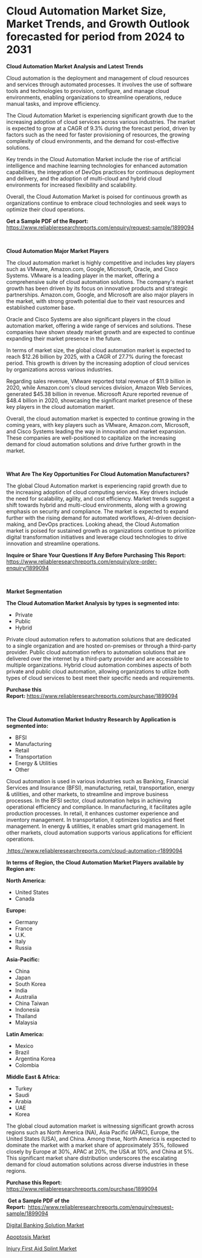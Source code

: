 <p><h1>Cloud Automation Market Size, Market Trends, and Growth Outlook forecasted for period from 2024 to 2031</h1></p><p><strong>Cloud Automation Market Analysis and Latest Trends</strong></p>
<p><p>Cloud automation is the deployment and management of cloud resources and services through automated processes. It involves the use of software tools and technologies to provision, configure, and manage cloud environments, enabling organizations to streamline operations, reduce manual tasks, and improve efficiency.</p><p>The Cloud Automation Market is experiencing significant growth due to the increasing adoption of cloud services across various industries. The market is expected to grow at a CAGR of 9.3% during the forecast period, driven by factors such as the need for faster provisioning of resources, the growing complexity of cloud environments, and the demand for cost-effective solutions.</p><p>Key trends in the Cloud Automation Market include the rise of artificial intelligence and machine learning technologies for enhanced automation capabilities, the integration of DevOps practices for continuous deployment and delivery, and the adoption of multi-cloud and hybrid cloud environments for increased flexibility and scalability.</p><p>Overall, the Cloud Automation Market is poised for continuous growth as organizations continue to embrace cloud technologies and seek ways to optimize their cloud operations.</p></p>
<p><strong>Get a Sample PDF of the Report:&nbsp;</strong> <a href="https://www.reliableresearchreports.com/enquiry/request-sample/1899094">https://www.reliableresearchreports.com/enquiry/request-sample/1899094</a></p>
<p>&nbsp;</p>
<p><strong>Cloud Automation Major Market Players</strong></p>
<p><p>The cloud automation market is highly competitive and includes key players such as VMware, Amazon.com, Google, Microsoft, Oracle, and Cisco Systems. VMware is a leading player in the market, offering a comprehensive suite of cloud automation solutions. The company's market growth has been driven by its focus on innovative products and strategic partnerships. Amazon.com, Google, and Microsoft are also major players in the market, with strong growth potential due to their vast resources and established customer base.</p><p>Oracle and Cisco Systems are also significant players in the cloud automation market, offering a wide range of services and solutions. These companies have shown steady market growth and are expected to continue expanding their market presence in the future.</p><p>In terms of market size, the global cloud automation market is expected to reach $12.26 billion by 2025, with a CAGR of 27.7% during the forecast period. This growth is driven by the increasing adoption of cloud services by organizations across various industries.</p><p>Regarding sales revenue, VMware reported total revenue of $11.9 billion in 2020, while Amazon.com's cloud services division, Amazon Web Services, generated $45.38 billion in revenue. Microsoft Azure reported revenue of $48.4 billion in 2020, showcasing the significant market presence of these key players in the cloud automation market.</p><p>Overall, the cloud automation market is expected to continue growing in the coming years, with key players such as VMware, Amazon.com, Microsoft, and Cisco Systems leading the way in innovation and market expansion. These companies are well-positioned to capitalize on the increasing demand for cloud automation solutions and drive further growth in the market.</p></p>
<p>&nbsp;</p>
<p><strong>What Are The Key Opportunities For Cloud Automation Manufacturers?</strong></p>
<p><p>The global Cloud Automation market is experiencing rapid growth due to the increasing adoption of cloud computing services. Key drivers include the need for scalability, agility, and cost efficiency. Market trends suggest a shift towards hybrid and multi-cloud environments, along with a growing emphasis on security and compliance. The market is expected to expand further with the rising demand for automated workflows, AI-driven decision-making, and DevOps practices. Looking ahead, the Cloud Automation market is poised for sustained growth as organizations continue to prioritize digital transformation initiatives and leverage cloud technologies to drive innovation and streamline operations.</p></p>
<p><strong>Inquire or Share Your Questions If Any Before Purchasing This Report:</strong> <a href="https://www.reliableresearchreports.com/enquiry/pre-order-enquiry/1899094">https://www.reliableresearchreports.com/enquiry/pre-order-enquiry/1899094</a></p>
<p>&nbsp;</p>
<p><strong>Market Segmentation</strong></p>
<p><strong>The Cloud Automation Market Analysis by types is segmented into:</strong></p>
<p><ul><li>Private</li><li>Public</li><li>Hybrid</li></ul></p>
<p><p>Private cloud automation refers to automation solutions that are dedicated to a single organization and are hosted on-premises or through a third-party provider. Public cloud automation refers to automation solutions that are delivered over the internet by a third-party provider and are accessible to multiple organizations. Hybrid cloud automation combines aspects of both private and public cloud automation, allowing organizations to utilize both types of cloud services to best meet their specific needs and requirements.</p></p>
<p><strong>Purchase this Report:&nbsp;</strong><a href="https://www.reliableresearchreports.com/purchase/1899094">https://www.reliableresearchreports.com/purchase/1899094</a></p>
<p>&nbsp;</p>
<p><strong>The Cloud Automation Market Industry Research by Application is segmented into:</strong></p>
<p><ul><li>BFSI</li><li>Manufacturing</li><li>Retail</li><li>Transportation</li><li>Energy & Utilities</li><li>Other</li></ul></p>
<p><p>Cloud automation is used in various industries such as Banking, Financial Services and Insurance (BFSI), manufacturing, retail, transportation, energy & utilities, and other markets, to streamline and improve business processes. In the BFSI sector, cloud automation helps in achieving operational efficiency and compliance. In manufacturing, it facilitates agile production processes. In retail, it enhances customer experience and inventory management. In transportation, it optimizes logistics and fleet management. In energy & utilities, it enables smart grid management. In other markets, cloud automation supports various applications for efficient operations.</p></p>
<p><a href="https://www.reliableresearchreports.com/cloud-automation-r1899094">&nbsp;https://www.reliableresearchreports.com/cloud-automation-r1899094</a></p>
<p><strong>In terms of Region, the Cloud Automation Market Players available by Region are:</strong></p>
<p>
    <p> <strong> North America: </strong>
        <ul>
            <li>United States</li>
            <li>Canada</li>
        </ul>
        </p> 
    <p> <strong> Europe: </strong>
        <ul>
            <li>Germany</li>
            <li>France</li>
            <li>U.K.</li>
            <li>Italy</li>
            <li>Russia</li>
        </ul>
        </p> 
    <p> <strong> Asia-Pacific: </strong>
        <ul>
            <li>China</li>
            <li>Japan</li>
            <li>South Korea</li>
            <li>India</li>
            <li>Australia</li>
            <li>China Taiwan</li>
            <li>Indonesia</li>
            <li>Thailand</li>
            <li>Malaysia</li>
        </ul>
        </p> 
    <p> <strong> Latin America: </strong>
        <ul>
            <li>Mexico</li>
            <li>Brazil</li>
            <li>Argentina Korea</li>
            <li>Colombia</li>
        </ul>
        </p> 
    <p> <strong> Middle East & Africa: </strong>
        <ul>
            <li>Turkey</li>
            <li>Saudi</li>
            <li>Arabia</li>
            <li>UAE</li>
            <li>Korea</li>
        </ul>
    </p>
    </p>
<p><p>The global cloud automation market is witnessing significant growth across regions such as North America (NA), Asia Pacific (APAC), Europe, the United States (USA), and China. Among these, North America is expected to dominate the market with a market share of approximately 35%, followed closely by Europe at 30%, APAC at 20%, the USA at 10%, and China at 5%. This significant market share distribution underscores the escalating demand for cloud automation solutions across diverse industries in these regions.</p></p>
<p><strong>Purchase this Report: </strong><a href="https://www.reliableresearchreports.com/purchase/1899094">https://www.reliableresearchreports.com/purchase/1899094</a></p>
<p>&nbsp;<strong>Get a Sample PDF of the Report:&nbsp;&nbsp;</strong><a href="https://www.reliableresearchreports.com/enquiry/request-sample/1899094">https://www.reliableresearchreports.com/enquiry/request-sample/1899094</a></p>
<p><strong></strong></p>
<p><p><a href="https://github.com/lorenzaSchmeler/Market-Research-Report-List-1/blob/main/digital-banking-solution-market.md">Digital Banking Solution Market</a></p><p><a href="https://github.com/AdrianaPaucek2023/Market-Research-Report-List-1/blob/main/apoptosis-market.md">Apoptosis Market</a></p><p><a href="https://view.publitas.com/reportprime-1/injury-first-aid-splint-market-insights-into-market-cagr-market-trends-and-growth-strategies/">Injury First Aid Splint Market</a></p></p>